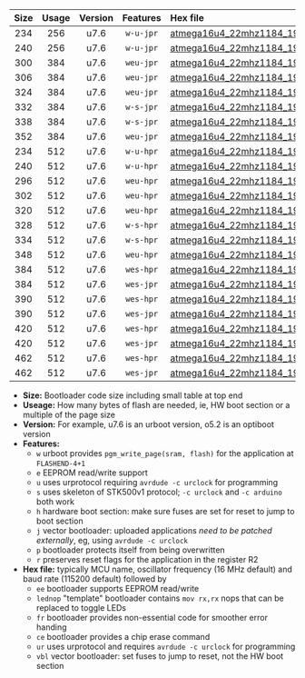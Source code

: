 |Size|Usage|Version|Features|Hex file|
|:-:|:-:|:-:|:-:|:--|
|234|256|u7.6|`w-u-jpr`|[atmega16u4_22mhz1184_19200bps_ur_vbl.hex](https://raw.githubusercontent.com/stefanrueger/urboot/main/atmega16u4_22mhz1184_19200bps_ur_vbl.hex)|
|240|256|u7.6|`w-u-jpr`|[atmega16u4_22mhz1184_19200bps_lednop_ur_vbl.hex](https://raw.githubusercontent.com/stefanrueger/urboot/main/atmega16u4_22mhz1184_19200bps_lednop_ur_vbl.hex)|
|300|384|u7.6|`weu-jpr`|[atmega16u4_22mhz1184_19200bps_ee_ur_vbl.hex](https://raw.githubusercontent.com/stefanrueger/urboot/main/atmega16u4_22mhz1184_19200bps_ee_ur_vbl.hex)|
|306|384|u7.6|`weu-jpr`|[atmega16u4_22mhz1184_19200bps_ee_lednop_ur_vbl.hex](https://raw.githubusercontent.com/stefanrueger/urboot/main/atmega16u4_22mhz1184_19200bps_ee_lednop_ur_vbl.hex)|
|324|384|u7.6|`weu-jpr`|[atmega16u4_22mhz1184_19200bps_ee_lednop_fr_ur_vbl.hex](https://raw.githubusercontent.com/stefanrueger/urboot/main/atmega16u4_22mhz1184_19200bps_ee_lednop_fr_ur_vbl.hex)|
|332|384|u7.6|`w-s-jpr`|[atmega16u4_22mhz1184_19200bps_vbl.hex](https://raw.githubusercontent.com/stefanrueger/urboot/main/atmega16u4_22mhz1184_19200bps_vbl.hex)|
|338|384|u7.6|`w-s-jpr`|[atmega16u4_22mhz1184_19200bps_lednop_vbl.hex](https://raw.githubusercontent.com/stefanrueger/urboot/main/atmega16u4_22mhz1184_19200bps_lednop_vbl.hex)|
|352|384|u7.6|`weu-jpr`|[atmega16u4_22mhz1184_19200bps_ee_lednop_fr_ce_ur_vbl.hex](https://raw.githubusercontent.com/stefanrueger/urboot/main/atmega16u4_22mhz1184_19200bps_ee_lednop_fr_ce_ur_vbl.hex)|
|234|512|u7.6|`w-u-hpr`|[atmega16u4_22mhz1184_19200bps_ur.hex](https://raw.githubusercontent.com/stefanrueger/urboot/main/atmega16u4_22mhz1184_19200bps_ur.hex)|
|240|512|u7.6|`w-u-hpr`|[atmega16u4_22mhz1184_19200bps_lednop_ur.hex](https://raw.githubusercontent.com/stefanrueger/urboot/main/atmega16u4_22mhz1184_19200bps_lednop_ur.hex)|
|296|512|u7.6|`weu-hpr`|[atmega16u4_22mhz1184_19200bps_ee_ur.hex](https://raw.githubusercontent.com/stefanrueger/urboot/main/atmega16u4_22mhz1184_19200bps_ee_ur.hex)|
|302|512|u7.6|`weu-hpr`|[atmega16u4_22mhz1184_19200bps_ee_lednop_ur.hex](https://raw.githubusercontent.com/stefanrueger/urboot/main/atmega16u4_22mhz1184_19200bps_ee_lednop_ur.hex)|
|320|512|u7.6|`weu-hpr`|[atmega16u4_22mhz1184_19200bps_ee_lednop_fr_ur.hex](https://raw.githubusercontent.com/stefanrueger/urboot/main/atmega16u4_22mhz1184_19200bps_ee_lednop_fr_ur.hex)|
|328|512|u7.6|`w-s-hpr`|[atmega16u4_22mhz1184_19200bps.hex](https://raw.githubusercontent.com/stefanrueger/urboot/main/atmega16u4_22mhz1184_19200bps.hex)|
|334|512|u7.6|`w-s-hpr`|[atmega16u4_22mhz1184_19200bps_lednop.hex](https://raw.githubusercontent.com/stefanrueger/urboot/main/atmega16u4_22mhz1184_19200bps_lednop.hex)|
|348|512|u7.6|`weu-hpr`|[atmega16u4_22mhz1184_19200bps_ee_lednop_fr_ce_ur.hex](https://raw.githubusercontent.com/stefanrueger/urboot/main/atmega16u4_22mhz1184_19200bps_ee_lednop_fr_ce_ur.hex)|
|384|512|u7.6|`wes-hpr`|[atmega16u4_22mhz1184_19200bps_ee.hex](https://raw.githubusercontent.com/stefanrueger/urboot/main/atmega16u4_22mhz1184_19200bps_ee.hex)|
|384|512|u7.6|`wes-jpr`|[atmega16u4_22mhz1184_19200bps_ee_vbl.hex](https://raw.githubusercontent.com/stefanrueger/urboot/main/atmega16u4_22mhz1184_19200bps_ee_vbl.hex)|
|390|512|u7.6|`wes-hpr`|[atmega16u4_22mhz1184_19200bps_ee_lednop.hex](https://raw.githubusercontent.com/stefanrueger/urboot/main/atmega16u4_22mhz1184_19200bps_ee_lednop.hex)|
|390|512|u7.6|`wes-jpr`|[atmega16u4_22mhz1184_19200bps_ee_lednop_vbl.hex](https://raw.githubusercontent.com/stefanrueger/urboot/main/atmega16u4_22mhz1184_19200bps_ee_lednop_vbl.hex)|
|420|512|u7.6|`wes-hpr`|[atmega16u4_22mhz1184_19200bps_ee_lednop_fr.hex](https://raw.githubusercontent.com/stefanrueger/urboot/main/atmega16u4_22mhz1184_19200bps_ee_lednop_fr.hex)|
|420|512|u7.6|`wes-jpr`|[atmega16u4_22mhz1184_19200bps_ee_lednop_fr_vbl.hex](https://raw.githubusercontent.com/stefanrueger/urboot/main/atmega16u4_22mhz1184_19200bps_ee_lednop_fr_vbl.hex)|
|462|512|u7.6|`wes-hpr`|[atmega16u4_22mhz1184_19200bps_ee_lednop_fr_ce.hex](https://raw.githubusercontent.com/stefanrueger/urboot/main/atmega16u4_22mhz1184_19200bps_ee_lednop_fr_ce.hex)|
|462|512|u7.6|`wes-jpr`|[atmega16u4_22mhz1184_19200bps_ee_lednop_fr_ce_vbl.hex](https://raw.githubusercontent.com/stefanrueger/urboot/main/atmega16u4_22mhz1184_19200bps_ee_lednop_fr_ce_vbl.hex)|

- **Size:** Bootloader code size including small table at top end
- **Useage:** How many bytes of flash are needed, ie, HW boot section or a multiple of the page size
- **Version:** For example, u7.6 is an urboot version, o5.2 is an optiboot version
- **Features:**
  + `w` urboot provides `pgm_write_page(sram, flash)` for the application at `FLASHEND-4+1`
  + `e` EEPROM read/write support
  + `u` uses urprotocol requiring `avrdude -c urclock` for programming
  + `s` uses skeleton of STK500v1 protocol; `-c urclock` and `-c arduino` both work
  + `h` hardware boot section: make sure fuses are set for reset to jump to boot section
  + `j` vector bootloader: uploaded applications *need to be patched externally*, eg, using `avrdude -c urclock`
  + `p` bootloader protects itself from being overwritten
  + `r` preserves reset flags for the application in the register R2
- **Hex file:** typically MCU name, oscillator frequency (16 MHz default) and baud rate (115200 default) followed by
  + `ee` bootloader supports EEPROM read/write
  + `lednop` "template" bootloader contains `mov rx,rx` nops that can be replaced to toggle LEDs
  + `fr` bootloader provides non-essential code for smoother error handing
  + `ce` bootloader provides a chip erase command
  + `ur` uses urprotocol and requires `avrdude -c urclock` for programming
  + `vbl` vector bootloader: set fuses to jump to reset, not the HW boot section
